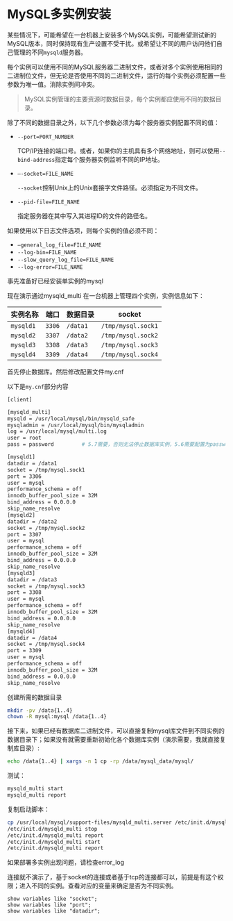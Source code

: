 # MySQL多实例安装

某些情况下，可能希望在一台机器上安装多个MySQL实例，可能希望测试新的MySQL版本，同时保持现有生产设置不受干扰。或希望让不同的用户访问他们自己管理的不同`mysqld`服务器。

每个实例可以使用不同的MySQL服务器二进制文件，或者对多个实例使用相同的二进制位文件，但无论是否使用不同的二进制文件，运行的每个实例必须配置一些参数为唯一值。消除实例间冲突。

> MySQL实例管理的主要资源时数据目录，每个实例都应使用不同的数据目录。

除了不同的数据目录之外，以下几个参数必须为每个服务器实例配置不同的值：

- `--port=PORT_NUMBER`

  TCP/IP连接的端口号。或者，如果你的主机具有多个网络地址，则可以使用`--bind-address`指定每个服务器实例监听不同的IP地址。

- `–-socket=FILE_NAME`

  `--socket`控制Unix上的Unix套接字文件路径。必须指定为不同文件。

- `--pid-file=FILE_NAME`

  指定服务器在其中写入其进程ID的文件的路径名。

如果使用以下日志文件选项，则每个实例的值必须不同：

- `–general_log_file=FILE_NAME`
- `--log-bin=FILE_NAME`
- `--slow_query_log_file=FILE_NAME`
- `--log-error=FILE_NAME`



事先准备好已经安装单实例的mysql

现在演示通过mysqld_multi 在一台机器上管理四个实例，实例信息如下：

| 实例名称  | 端口   | 数据目录 | socket             |
| --------- | ------ | -------- | ------------------ |
| `mysqld1` | `3306` | `/data1` | `/tmp/mysql.sock1` |
| `mysqld2` | `3307` | `/data2` | `/tmp/mysql.sock2` |
| `mysqld3` | `3308` | `/data3` | `/tmp/mysql.sock3` |
| `mysqld4` | `3309` | `/data4` | `/tmp/mysql.sock4` |

首先停止数据库。然后修改配置文件my.cnf

以下是`my.cnf`部分内容

```bash
[client]

[mysqld_multi]
mysqld = /usr/local/mysql/bin/mysqld_safe
mysqladmin = /usr/local/mysql/bin/mysqladmin
log = /usr/local/mysql/multi.log
user = root
pass = password         # 5.7需要，否则无法停止数据库实例，5.6需要配置为password = password

[mysqld1]
datadir = /data1
socket = /tmp/mysql.sock1
port = 3306
user = mysql
performance_schema = off
innodb_buffer_pool_size = 32M
bind_address = 0.0.0.0
skip_name_resolve
[mysqld2]
datadir = /data2
socket = /tmp/mysql.sock2
port = 3307
user = mysql
performance_schema = off
innodb_buffer_pool_size = 32M
bind_address = 0.0.0.0
skip_name_resolve
[mysqld3]
datadir = /data3
socket = /tmp/mysql.sock3
port = 3308
user = mysql
performance_schema = off
innodb_buffer_pool_size = 32M
bind_address = 0.0.0.0
skip_name_resolve
[mysqld4]
datadir = /data4
socket = /tmp/mysql.sock4
port = 3309
user = mysql
performance_schema = off
innodb_buffer_pool_size = 32M
bind_address = 0.0.0.0
skip_name_resolve

```

创建所需的数据目录

```bash
mkdir -pv /data{1..4}
chown -R mysql:mysql /data{1..4}
```

接下来，如果已经有数据库二进制文件，可以直接复制mysql库文件到不同实例的数据目录下；如果没有就需要重新初始化各个数据库实例（演示需要，我就直接复制库目录）:

```bash
echo /data{1..4} | xargs -n 1 cp -rp /data/mysql_data/mysql/
```

测试：

```bash
mysqld_multi start 
mysqld_multi report
```

复制启动脚本：

```bash
cp /usr/local/mysql/support-files/mysqld_multi.server /etc/init.d/mysqld_multi
/etc/init.d/mysqld_multi stop
/etc/init.d/mysqld_multi report 
/etc/init.d/mysqld_multi start 
/etc/init.d/mysqld_multi report
```

如果部署多实例出现问题，请检查error_log 

连接就不演示了，基于socket的连接或者基于tcp的连接都可以，前提是有这个权限；进入不同的实例。查看对应的变量来确定是否为不同实例。

```mysql
show variables like "socket";
show variables like "port"; 
show variables like "datadir";
```

